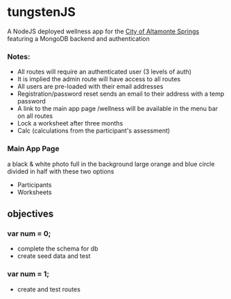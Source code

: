 # tungstenJS

A NodeJS deployed wellness app for the [City of Altamonte Springs](http://www.altamonte.org) featuring a MongoDB backend and authentication

### Notes:
* All routes will require an authenticated user (3 levels of auth)
* It is implied the admin route will have access to all routes
* All users are pre-loaded with their email addresses
* Registration/password reset sends an email to their address with a temp password
* A link to the main app page /wellness will be available in the menu bar on all routes
* Lock a worksheet after three months
* Calc (calculations from the participant's assessment)

### Main App Page
a black & white photo full in the background large orange and blue circle divided in half with these two options
* Participants
* Worksheets

## objectives

### var num = 0;
* complete the schema for db
* create seed data and test

### var num = 1;
* create and test routes